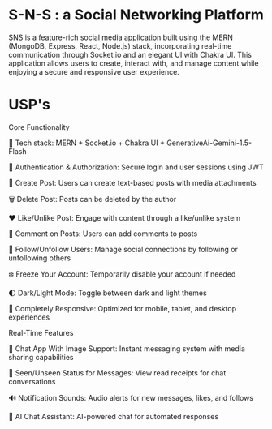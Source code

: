 
# S-N-S : a Social Networking Platform 

SNS  is a feature-rich social media application built using the MERN (MongoDB, Express, React, Node.js) stack, incorporating real-time communication through Socket.io and an elegant UI with Chakra UI. This application allows users to create, interact with, and manage content while enjoying a secure and responsive user experience.


# USP's

Core Functionality

🌟 Tech stack: MERN + Socket.io + Chakra UI + GenerativeAi-Gemini-1.5-Flash

🎃 Authentication & Authorization: Secure login and user sessions using JWT

📝 Create Post: Users can create text-based posts with media attachments

🗑️ Delete Post: Posts can be deleted by the author

❤️ Like/Unlike Post: Engage with content through a like/unlike system

💬 Comment on Posts: Users can add comments to posts

👥 Follow/Unfollow Users: Manage social connections by following or unfollowing others

❄️ Freeze Your Account: Temporarily disable your account if needed

🌓 Dark/Light Mode: Toggle between dark and light themes

📱 Completely Responsive: Optimized for mobile, tablet, and desktop experiences

Real-Time Features

💬 Chat App With Image Support: Instant messaging system with media sharing capabilities

👀 Seen/Unseen Status for Messages: View read receipts for chat conversations

🔊 Notification Sounds: Audio alerts for new messages, likes, and follows

🤖 AI Chat Assistant: AI-powered chat for  automated responses
